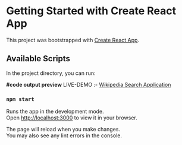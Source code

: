 # Getting Started with Create React App

This project was bootstrapped with [Create React App](https://github.com/facebook/create-react-app).

## Available Scripts

In the project directory, you can run:

**#code output preview**
LIVE-DEMO :- <a href="https://countspark.ccbp.tech/">Wikipedia Search Application</a>

### `npm start`

Runs the app in the development mode.\
Open [http://localhost:3000](http://localhost:3000) to view it in your browser.

The page will reload when you make changes.\
You may also see any lint errors in the console.



